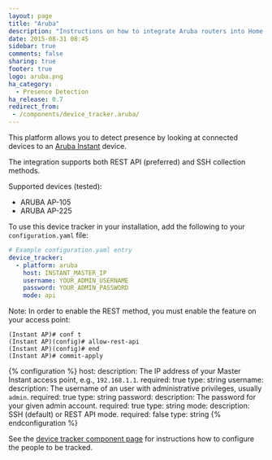 ```yaml
---
layout: page
title: "Aruba"
description: "Instructions on how to integrate Aruba routers into Home Assistant."
date: 2015-08-31 08:45
sidebar: true
comments: false
sharing: true
footer: true
logo: aruba.png
ha_category:
  - Presence Detection
ha_release: 0.7
redirect_from:
 - /components/device_tracker.aruba/
---
```


This platform allows you to detect presence by looking at connected devices to an [Aruba Instant](http://www.arubanetworks.com/products/networking/aruba-instant/) device.

The integration supports both REST API (preferred) and SSH collection methods. 

Supported devices (tested):

- ARUBA AP-105
- ARUBA AP-225

To use this device tracker in your installation, add the following to your `configuration.yaml` file:

```yaml
# Example configuration.yaml entry
device_tracker:
  - platform: aruba
    host: INSTANT_MASTER_IP
    username: YOUR_ADMIN_USERNAME
    password: YOUR_ADMIN_PASSWORD
    mode: api
```

Note: In order to enable the REST method, you must enable the feature on your access point:

```
(Instant AP)# conf t
(Instant AP)(config)# allow-rest-api
(Instant AP)(config)# end
(Instant AP)# commit-apply
```

{% configuration %}
host:
  description: The IP address of your Master Instant access point, e.g., `192.168.1.1`.
  required: true
  type: string
username:
  description: The username of an user with administrative privileges, usually `admin`.
  required: true
  type: string
password:
  description: The password for your given admin account.
  required: true
  type: string
mode:
  description: SSH (default) or REST API mode.
  required: false
  type: string
{% endconfiguration %}

See the [device tracker component page](/components/device_tracker/) for instructions how to configure the people to be tracked.
